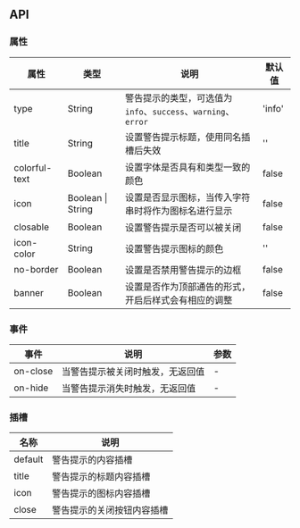## API

### 属性

| 属性          | 类型              | 说明                                                           | 默认值 |
| ------------- | ----------------- | -------------------------------------------------------------- | ------ |
| type          | String            | 警告提示的类型，可选值为 `info`、`success`、`warning`、`error` | 'info' |
| title         | String            | 设置警告提示标题，使用同名插槽后失效                           | ''     |
| colorful-text | Boolean           | 设置字体是否具有和类型一致的颜色                               | false  |
| icon          | Boolean \| String | 设置是否显示图标，当传入字符串时将作为图标名进行显示           | false  |
| closable      | Boolean           | 设置警告提示是否可以被关闭                                     | false  |
| icon-color    | String            | 设置警告提示图标的颜色                                         | ''     |
| no-border     | Boolean           | 设置是否禁用警告提示的边框                                     | false  |
| banner        | Boolean           | 设置是否作为顶部通告的形式，开启后样式会有相应的调整           | false  |

### 事件

| 事件     | 说明                             | 参数 |
| -------- | -------------------------------- | ---- |
| on-close | 当警告提示被关闭时触发，无返回值 | -    |
| on-hide  | 当警告提示消失时触发，无返回值   | -    |

### 插槽

| 名称    | 说明                       |
| ------- | -------------------------- |
| default | 警告提示的内容插槽         |
| title   | 警告提示的标题内容插槽     |
| icon    | 警告提示的图标内容插槽     |
| close   | 警告提示的关闭按钮内容插槽 |
